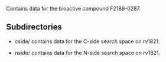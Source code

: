 Contains data for the bioactive compound F2189-0287.

## Subdirectories

- cside/ contains data for the C-side search space on rv1821.

- nside/ contains data for the N-side search space on rv1821.

